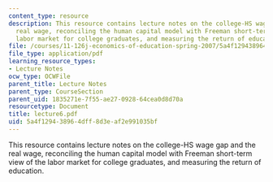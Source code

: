 ```yaml
---
content_type: resource
description: This resource contains lecture notes on the college-HS wage gap and the
  real wage, reconciling the human capital model with Freeman short-term view of the
  labor market for college graduates, and measuring the return of education.
file: /courses/11-126j-economics-of-education-spring-2007/5a4f129438964dff8d3eaf2e991035bf_lecture6.pdf
file_type: application/pdf
learning_resource_types:
- Lecture Notes
ocw_type: OCWFile
parent_title: Lecture Notes
parent_type: CourseSection
parent_uid: 1835271e-7f55-ae27-0928-64cea0d8d70a
resourcetype: Document
title: lecture6.pdf
uid: 5a4f1294-3896-4dff-8d3e-af2e991035bf
---
```

This resource contains lecture notes on the college-HS wage gap and the real wage, reconciling the human capital model with Freeman short-term view of the labor market for college graduates, and measuring the return of education.

